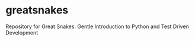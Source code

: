 # greatsnakes
Repository for Great Snakes: Gentle Introduction to Python and Test Driven Development
